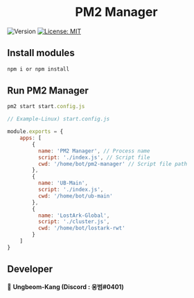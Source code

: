 <h1 align="center">PM2 Manager</h1>
<p>
  <img alt="Version" src="https://img.shields.io/badge/version-1.0.0-blue.svg?cacheSeconds=2592000" />
  <a href="#" target="_blank">
    <img alt="License: MIT" src="https://img.shields.io/github/license/smile2468/PM2-Manager" />
  </a>
</p>

## Install modules
```js
npm i or npm install
```

## Run PM2 Manager
```js
pm2 start start.config.js
```

```js
// Example-Linux) start.config.js

module.exports = {
    apps: [
        {
          name: 'PM2 Manager', // Process name
          script: './index.js', // Script file
          cwd: '/home/bot/pm2-manager' // Script file path
        },
        {
          name: 'UB-Main',
          script: './index.js',
          cwd: '/home/bot/ub-main'
        },
        {
          name: 'LostArk-Global',
          script: './cluster.js',
          cwd: '/home/bot/lostark-rwt'
        }
    ]
}
```

## Developer
👤 **Ungbeom-Kang (Discord : 웅범#0401)**
